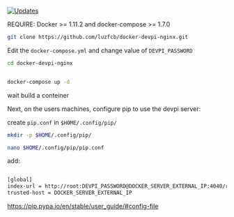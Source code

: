 
[![Updates](https://pyup.io/repos/github/luzfcb/docker-devpi-nginx/shield.svg)](https://pyup.io/repos/github/luzfcb/docker-devpi-nginx/)


REQUIRE: Docker >= 1.11.2 and docker-compose >= 1.7.0

```bash
git clone https://github.com/luzfcb/docker-devpi-nginx.git
```


Edit the `docker-compose.yml` and change value of `DEVPI_PASSWORD`


```bash
cd docker-devpi-nginx


docker-compose up -d
```

wait build a conteiner


Next, on the users machines, configure pip to use the devpi server:

create `pip.conf` in `$HOME/.config/pip/`

```bash
mkdir -p $HOME/.config/pip/

nano $HOME/.config/pip/pip.conf

```

add:

```bash

[global]
index-url = http://root:DEVPI_PASSWORD@DOCKER_SERVER_EXTERNAL_IP:4040/root/pypi/+simple/
trusted-host = DOCKER_SERVER_EXTERNAL_IP


```


https://pip.pypa.io/en/stable/user_guide/#config-file





